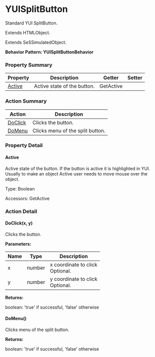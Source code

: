 # YUISplitButton

Standard YUI SplitButton.
 
Extends HTMLObject.

Extends SeSSimulatedObject.





**Behavior Pattern: YUISplitButtonBehavior**


<!-- ============================== property summary ========================== -->

	

### Property Summary

| **Property** | **Description** | **Getter** | **Setter** |
| ------------ | --------------- | ---------- | ---------- |
| [Active](#Active) | Active state of the button. | GetActive |  |



	
<!-- ============================== action summary ========================== -->



### Action Summary

|  **Action** | **Description** | 
| ----------- | --------------- |
|	[DoClick](#DoClick) | Clicks the button. |
|	[DoMenu](#DoMenu) | Clicks menu of the split button. |




<!-- ============================== property detail ========================== -->
	
### Property Detail
		
<a name="Active"></a>
#### Active


Active state of the button. If the button is active it is highlightedin YUI. Usually to make an object Active user needs to move mouseover the object.

			
	
			
Type: Boolean
			
			
Accessors: GetActive
			
		
	
	
<!-- ============================== action detail ========================== -->
	
### Action Detail
		
<a name="DoClick"></a>    
#### DoClick(x, y)

Clicks the button.


**Parameters:**

|	**Name** | **Type** | **Description** |
| ---------- | -------- | --------------- |
| x | number |	x coordinate to click<br>Optional. |
| y | number |	y coordinate to click<br>Optional. |




**Returns:**

boolean: 'true' if successful, 'false' otherwise




<a name="DoMenu"></a>    
#### DoMenu()

Clicks menu of the split button.




**Returns:**

boolean: 'true' if successful, 'false' otherwise




	

